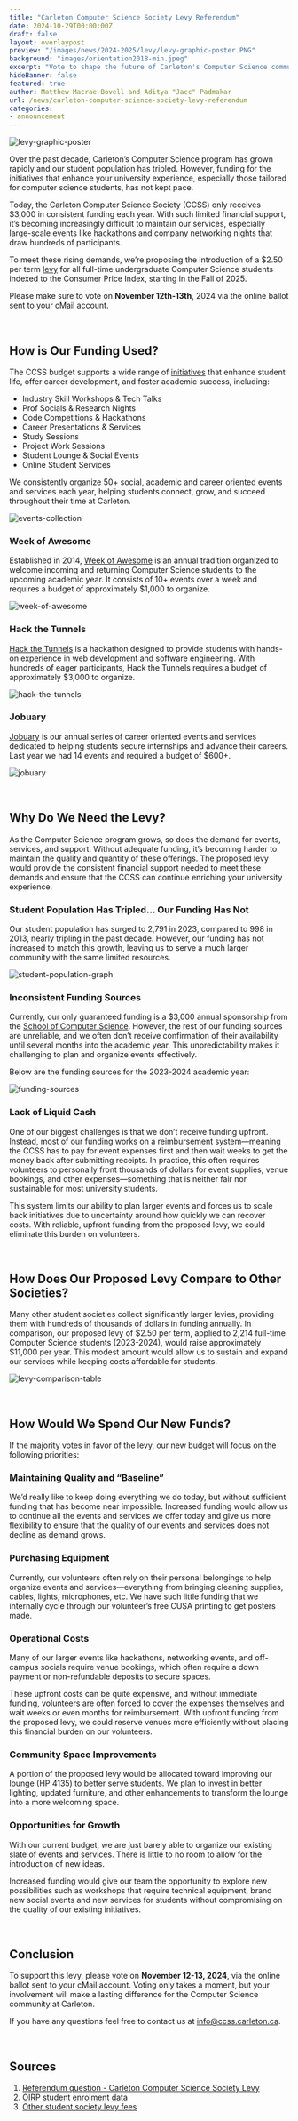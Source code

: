 ```yaml
---
title: "Carleton Computer Science Society Levy Referendum"
date: 2024-10-29T00:00:00Z
draft: false
layout: overlaypost
preview: "/images/news/2024-2025/levy/levy-graphic-poster.PNG"
background: "images/orientation2018-min.jpeg"
excerpt: "Vote to shape the future of Carleton's Computer Science community!"
hideBanner: false
featured: true
author: Matthew Macrae-Bovell and Aditya "Jacc" Padmakar
url: /news/carleton-computer-science-society-levy-referendum
categories:
- announcement
---
```


![levy-graphic-poster](/images/news/2024-2025/levy/levy-graphic-poster.PNG)

Over the past decade, Carleton’s Computer Science program has grown rapidly and our student population has tripled.  However, funding for the initiatives that enhance your university experience, especially those tailored for computer science students, has not kept pace.

Today, the Carleton Computer Science Society (CCSS) only receives $3,000 in consistent funding each year. With such limited financial support, it’s becoming increasingly difficult to maintain our services, especially large-scale events like hackathons and company networking nights that draw hundreds of participants.

To meet these rising demands, we’re proposing the introduction of a $2.50 per term [levy](https://students.carleton.ca/referendum/#:~:text=Question%3A%20Carleton%20Computer%20Science%20Society%20Levy) for all full-time undergraduate Computer Science students indexed to the Consumer Price Index, starting in the Fall of 2025.

Please make sure to vote on **November 12th-13th**, 2024 via the online ballot sent to your cMail account.

<br/>

## How is Our Funding Used?

The CCSS budget supports a wide range of [initiatives](https://ccss.carleton.ca/events/) that enhance student life, offer career development, and foster academic success, including:

- Industry Skill Workshops & Tech Talks
- Prof Socials & Research Nights
- Code Competitions & Hackathons
- Career Presentations & Services
- Study Sessions
- Project Work Sessions
- Student Lounge & Social Events
- Online Student Services

We consistently organize 50+ social, academic and career oriented events and services each year, helping students connect, grow, and succeed throughout their time at Carleton.

![events-collection](/images/news/2024-2025/levy/event-posters-collection.png)

### Week of Awesome

Established in 2014, [Week of Awesome](https://ccss.carleton.ca/events/weekofawesome/) is an annual tradition organized to welcome incoming and returning Computer Science students to the upcoming academic year. It consists of 10+ events over a week and requires a budget of approximately $1,000 to organize.

![week-of-awesome](/images/news/2024-2025/levy/week-of-awesome-posters.png)

### Hack the Tunnels 

[Hack the Tunnels](https://ccss.carleton.ca/hackthetunnels/) is a hackathon designed to provide students with hands-on experience in web development and software engineering. With hundreds of eager participants, Hack the Tunnels requires a budget of approximately $3,000 to organize.

![hack-the-tunnels](/images/news/2024-2025/levy/hack_the_tunnels.jpg)

### Jobuary 

[Jobuary](https://ccss.carleton.ca/jobuary/https://ccss.carleton.ca/jobuary/) is our annual series of career oriented events and services dedicated to helping students secure internships and advance their careers.
Last year we had 14 events and required a budget of $600+.

![jobuary](/images/news/2024-2025/levy/jobuary-posters.png)

<br/>

## Why Do We Need the Levy?

As the Computer Science program grows, so does the demand for events, services, and support. Without adequate funding, it’s becoming harder to maintain the quality and quantity of these offerings. The proposed levy would provide the consistent financial support needed to meet these demands and ensure that the CCSS can continue enriching your university experience.

### Student Population Has Tripled… Our Funding Has Not

Our student population has surged to 2,791 in 2023, compared to 998 in 2013, nearly tripling in the past decade. However, our funding has not increased to match this growth, leaving us to serve a much larger community with the same limited resources.

![student-population-graph](/images/news/2024-2025/levy/student-population-graph.png)

### Inconsistent Funding Sources

Currently, our only guaranteed funding is a $3,000 annual sponsorship from the [School of Computer Science](https://carleton.ca/scs/). However, the rest of our funding sources are unreliable, and we often don’t receive confirmation of their availability until several months into the academic year. This unpredictability makes it challenging to plan and organize events effectively.

Below are the funding sources for the 2023-2024 academic year:

![funding-sources](/images/news/2024-2025/levy/funding-sources.png)

### Lack of Liquid Cash 

One of our biggest challenges is that we don’t receive funding upfront. Instead, most of our funding works on a reimbursement system—meaning the CCSS has to pay for event expenses first and then wait weeks to get the money back after submitting receipts. In practice, this often requires volunteers to personally front thousands of dollars for event supplies, venue bookings, and other expenses—something that is neither fair nor sustainable for most university students.

This system limits our ability to plan larger events and forces us to scale back initiatives due to uncertainty around how quickly we can recover costs. With reliable, upfront funding from the proposed levy, we could eliminate this burden on volunteers.

<br/>

## How Does Our Proposed Levy Compare to Other Societies?

Many other student societies collect significantly larger levies, providing them with hundreds of thousands of dollars in funding annually. In comparison, our proposed levy of $2.50 per term, applied to 2,214 full-time Computer Science students (2023-2024), would raise approximately $11,000 per year. This modest amount would allow us to sustain and expand our services while keeping costs affordable for students.

![levy-comparison-table](/images/news/2024-2025/levy/levy-comparison-table.png)

<br/>

## How Would We Spend Our New Funds?

If the majority votes in favor of the levy, our new budget will focus on the following priorities:

### Maintaining Quality and “Baseline”

We’d really like to keep doing everything we do today, but without sufficient funding that has become near impossible. Increased funding would allow us to continue all the events and services we offer today and give us more flexibility to ensure that the quality of our events and services does not decline as demand grows.

### Purchasing Equipment

Currently, our volunteers often rely on their personal belongings to help organize events and services—everything from bringing cleaning supplies, cables, lights, microphones, etc. We have such little funding that we internally cycle through our volunteer’s free CUSA printing to get posters made.

### Operational Costs

Many of our larger events like hackathons, networking events, and off-campus socials require venue bookings, which often require a down payment or non-refundable deposits to secure spaces.

These upfront costs can be quite expensive, and without immediate funding, volunteers are often forced to cover the expenses themselves and wait weeks or even months for reimbursement. With upfront funding from the proposed levy, we could reserve venues more efficiently without placing this financial burden on our volunteers.

### Community Space Improvements

A portion of the proposed levy would be allocated toward improving our lounge (HP 4135) to better serve students. We plan to invest in better lighting, updated furniture, and other enhancements to transform the lounge into a more welcoming space.

### Opportunities for Growth

With our current budget, we are just barely able to organize our existing slate of events and services. There is little to no room to allow for the introduction of new ideas.

Increased funding would give our team the opportunity to explore new possibilities such as workshops that require technical equipment, brand new social events and new services for students without compromising on the quality of our existing initiatives. 

<br/>

## Conclusion 

To support this levy, please vote on **November 12-13, 2024**, via the online ballot sent to your cMail account. Voting only takes a moment, but your involvement will make a lasting difference for the Computer Science community at Carleton.

If you have any questions feel free to contact us at [info@ccss.carleton.ca](mailto:info@ccss.carleton.ca).

<br/>

## Sources

1. [Referendum question - Carleton Computer Science Society Levy](https://students.carleton.ca/referendum/#:~:text=Question%3A%20Carleton%20Computer%20Science%20Society%20Levy)
2. [OIRP student enrolment data](https://oirp.carleton.ca/databook/index/html/student-enrolment.htm)
3. [Other student society levy fees](https://carleton.ca/studentaccounts/tuition-fees/fw-ug/f24w25-ug-ontario/#:~:text=operative%20Education%20Program.-,Miscellaneous%20Fees,-Included%20in%20the)











